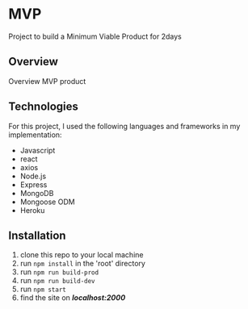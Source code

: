 # MVP
Project to build a Minimum Viable Product for 2days

## Overview
Overview MVP product

## Technologies
For this project, I used the following languages and frameworks in my implementation:
- Javascript
- react
- axios
- Node.js
- Express
- MongoDB
- Mongoose ODM
- Heroku

## Installation
  1. clone this repo to your local machine
  2. run ```npm install``` in the 'root' directory
  2. run ```npm run build-prod```
  3. run ```npm run build-dev```
  4. run ```npm start```
  5. find the site on ***localhost:2000***
